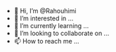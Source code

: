 - 👋 Hi, I’m @Rahouhimi
- 👀 I’m interested in ...
- 🌱 I’m currently learning ...
- 💞️ I’m looking to collaborate on ...
- 📫 How to reach me ...

<!---
Rahouhimi/Rahouhimi is a ✨ special ✨ repository because its `README.md` (this file) appears on your GitHub profile.
You can click the Preview link to take a look at your changes.
--->
